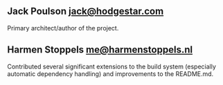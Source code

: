 Jack Poulson <jack@hodgestar.com>
---------------------------------
Primary architect/author of the project.

Harmen Stoppels <me@harmenstoppels.nl>
--------------------------------------
Contributed several significant extensions to the build system (especially
automatic dependency handling) and improvements to the README.md.
